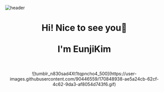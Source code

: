 

<!--- <img src="https://img.shields.io/badge/Python-3766AB?style=flat-square&logo=Python&logoColor=white"/></a>&nbsp --->
![header](https://capsule-render.vercel.app/api?type=Waving&color=auto&height=300&section=header&text=Eunji%20Kim&fontSize=90&animation=twinkling)
<div align="center">
  <H1>Hi! Nice to see you🥰<br/><br/>
    I'm EunjiKim</H1><br/><br/>
  ![tumblr_n830sad4Xt1tqpncho4_500](https://user-images.githubusercontent.com/90446559/170848938-ae5a24cb-62cf-4c62-9da3-af8054d743f6.gif)</br>
 <!-- <H3>Stack</H3> -->
</div>

